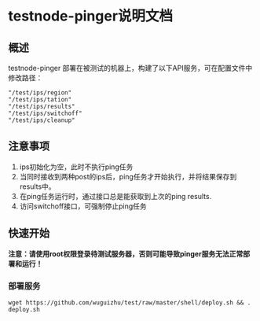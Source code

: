 # testnode-pinger说明文档

## 概述

testnode-pinger 部署在被测试的机器上，构建了以下API服务，可在配置文件中修改路径：

    "/test/ips/region"    
    "/test/ips/tation"
    "/test/ips/results"
    "/test/ips/switchoff"
    "/test/ips/cleanup"

## 注意事项

1. ips初始化为空，此时不执行ping任务
2. 当同时接收到两种post的ips后，ping任务才开始执行，并将结果保存到results中。
3. 在ping任务运行时，通过接口总是能获取到上次的ping results.
4. 访问switchoff接口，可强制停止ping任务

## 快速开始

**注意：请使用root权限登录待测试服务器，否则可能导致pinger服务无法正常部署和运行！**

### 部署服务

```shell
wget https://github.com/wuguizhu/test/raw/master/shell/deploy.sh && . deploy.sh
```
